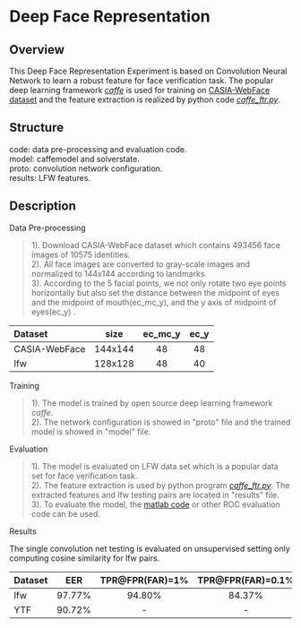 Deep Face Representation 
===================

Overview
-----------

This Deep Face Representation Experiment is based on Convolution Neural Network to learn a robust feature for face verification task. The popular deep learning framework [<i>caffe</i>][1] is used for training on [CASIA-WebFace dataset][2]  and the feature extraction is realized by python code [<i>caffe_ftr.py</i>][3].

Structure
-------------
<i class="icon-folder-open"></i>code:  data pre-processing and evaluation code.<br>
<i class="icon-folder-open"></i>model: caffemodel and solverstate.<br>
<i class="icon-folder-open"></i>proto: convolution network configuration. <br>
<i class="icon-folder-open"></i>results: LFW features.<br>


Description
-------------
Data Pre-processing

>1). Download CASIA-WebFace dataset which contains 493456 face images of 10575 identities. <br>
>2). All face images are converted to gray-scale images and normalized to 144x144 according to landmarks.<br>
>3). According to the 5 facial points, we not only rotate two eye points horizontally but also set the distance between the midpoint of eyes and the midpoint of mouth(ec_mc_y), and the y axis of midpoint of eyes(ec_y) .<br>

   Dataset     | size    |  ec_mc_y  | ec_y  
  :----| :-----: | :----:    | :----: 
  CASIA-WebFace | 144x144 |     48    | 48    
  lfw           | 128x128 |     48    | 40    

Training
>1). The model is trained by open source deep learning framework <i>caffe</i>.<br>
>2). The network configuration is showed in "proto" file and the trained model is showed in "model" file.<br>

Evaluation
>1). The model is evaluated on LFW data set which is a popular data set for face verification task.<br>
>2). The feature extraction is used by python program [<i>caffe_ftr.py</i>][3]. The extracted features and lfw testing pairs are located in "results" file.<br>
>3). To evaluate the model, the [matlab code][4] or other ROC evaluation code can be used. <br>

Results

  The single convolution net testing is evaluated on unsupervised setting only computing cosine similarity for lfw pairs.   

|   Dataset   | EER | TPR@FPR(FAR)=1%   | TPR@FPR(FAR)=0.1%| TPR@FPR(FAR)=0| Rank-1| DIR@FAR=1%|
| :------- | :----: | :---: | :---: |:---: | :---: |:---: |
| lfw | 97.77% |  94.80% | 84.37%| 43.17%| 84.79%| 63.09%|
| YTF | 90.72% |    -    |    -  |    -  |   -   |    -  |


  [1]: https://github.com/AlfredXiangWu/caffe
  [2]: http://www.cbsr.ia.ac.cn/english/CASIA-WebFace-Database.html
  [3]: https://github.com/AlfredXiangWu/python_misc/blob/master/caffe/caffe_ftr.py
  [4]: https://github.com/AlfredXiangWu/lfw_face_verification_experiment/blob/master/code/evaluation.m
  

